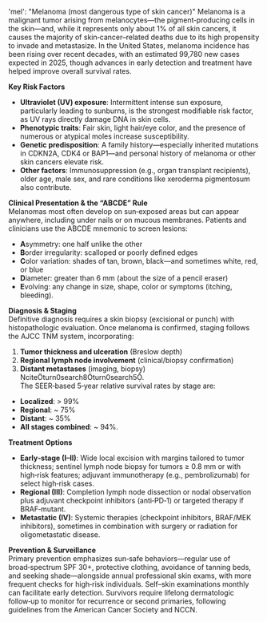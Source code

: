 'mel': "Melanoma (most dangerous type of skin cancer)"
Melanoma is a malignant tumor arising from melanocytes—the pigment‑producing cells in the skin—and, while it represents only about 1% of all skin cancers, it causes the majority of skin‑cancer–related deaths due to its high propensity to invade and metastasize.  In the United States, melanoma incidence has been rising over recent decades, with an estimated 99,780 new cases expected in 2025, though advances in early detection and treatment have helped improve overall survival rates.

**Key Risk Factors**  
- **Ultraviolet (UV) exposure**: Intermittent intense sun exposure, particularly leading to sunburns, is the strongest modifiable risk factor, as UV rays directly damage DNA in skin cells.  
- **Phenotypic traits**: Fair skin, light hair/eye color, and the presence of numerous or atypical moles increase susceptibility.  
- **Genetic predisposition**: A family history—especially inherited mutations in CDKN2A, CDK4 or BAP1—and personal history of melanoma or other skin cancers elevate risk.  
- **Other factors**: Immunosuppression (e.g., organ transplant recipients), older age, male sex, and rare conditions like xeroderma pigmentosum also contribute.  

**Clinical Presentation & the “ABCDE” Rule**  
Melanomas most often develop on sun‑exposed areas but can appear anywhere, including under nails or on mucous membranes. Patients and clinicians use the ABCDE mnemonic to screen lesions:  
- **A**symmetry: one half unlike the other  
- **B**order irregularity: scalloped or poorly defined edges  
- **C**olor variation: shades of tan, brown, black—and sometimes white, red, or blue  
- **D**iameter: greater than 6 mm (about the size of a pencil eraser)  
- **E**volving: any change in size, shape, color or symptoms (itching, bleeding).  

**Diagnosis & Staging**  
Definitive diagnosis requires a skin biopsy (excisional or punch) with histopathologic evaluation. Once melanoma is confirmed, staging follows the AJCC TNM system, incorporating:  
1. **Tumor thickness and ulceration** (Breslow depth)  
2. **Regional lymph node involvement** (clinical/biopsy confirmation)  
3. **Distant metastases** (imaging, biopsy) citeturn0search8turn0search5.  
The SEER‑based 5‑year relative survival rates by stage are:  
- **Localized**: > 99%  
- **Regional**: ~ 75%  
- **Distant**: ~ 35%  
- **All stages combined**: ~ 94%.  

**Treatment Options**  
- **Early‑stage (I–II)**: Wide local excision with margins tailored to tumor thickness; sentinel lymph node biopsy for tumors ≥ 0.8 mm or with high‑risk features; adjuvant immunotherapy (e.g., pembrolizumab) for select high‑risk cases.  
- **Regional (III)**: Completion lymph node dissection or nodal observation plus adjuvant checkpoint inhibitors (anti‑PD‑1) or targeted therapy if BRAF‑mutant.  
- **Metastatic (IV)**: Systemic therapies (checkpoint inhibitors, BRAF/MEK inhibitors), sometimes in combination with surgery or radiation for oligometastatic disease.  

**Prevention & Surveillance**  
Primary prevention emphasizes sun‑safe behaviors—regular use of broad‑spectrum SPF 30+, protective clothing, avoidance of tanning beds, and seeking shade—alongside annual professional skin exams, with more frequent checks for high‑risk individuals.  Self–skin examinations monthly can facilitate early detection.  Survivors require lifelong dermatologic follow‑up to monitor for recurrence or second primaries, following guidelines from the American Cancer Society and NCCN.
